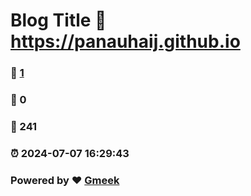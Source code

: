 # Blog Title :link: https://panauhaij.github.io 
### :page_facing_up: [1](https://panauhaij.github.io/tag.html) 
### :speech_balloon: 0 
### :hibiscus: 241 
### :alarm_clock: 2024-07-07 16:29:43 
### Powered by :heart: [Gmeek](https://github.com/Meekdai/Gmeek)

